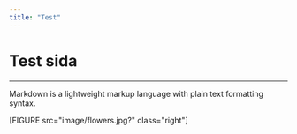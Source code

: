 ```yaml
---
title: "Test"
---
```

Test sida
=========================
***

Markdown is a lightweight markup language with plain text formatting syntax.





[FIGURE src="image/flowers.jpg?" class="right"]
